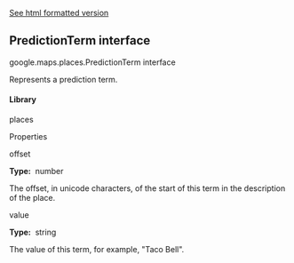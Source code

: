 [See html formatted version](https://huasofoundries.github.io/google-maps-documentation/PredictionTerm.html)


PredictionTerm interface
------------------------

google.maps.places.PredictionTerm interface

Represents a prediction term.

#### Library

places

Properties

offset

**Type:**  number

The offset, in unicode characters, of the start of this term in the description of the place.

value

**Type:**  string

The value of this term, for example, "Taco Bell".